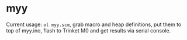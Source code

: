# myy

Current usage: `ol myy.scm`, grab macro and heap definitions, put them to top of myy.ino, flash to Trinket M0 and get results via serial console.
 
